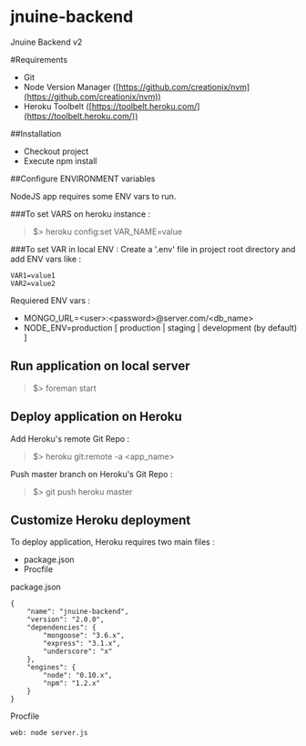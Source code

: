 jnuine-backend
==============

Jnuine Backend v2

#Requirements

  - Git
  - Node Version Manager ([https://github.com/creationix/nvm](https://github.com/creationix/nvm))
  - Heroku Toolbelt ([https://toolbelt.heroku.com/](https://toolbelt.heroku.com/))
  

##Installation

 - Checkout project
 - Execute npm install

##Configure ENVIRONMENT variables

NodeJS app requires some ENV vars to run.

###To set VARS on heroku instance :
  > $> heroku config:set VAR_NAME=value
  
###To set VAR in local ENV :
Create a '.env' file in project root directory and add ENV vars like :

    VAR1=value1
    VAR2=value2

Requiered ENV vars :
  - MONGO_URL=\<user>:\<password>@server.com/\<db_name>
  - NODE_ENV=production [ production | staging | development (by default) ]

## Run application on local server
> $> foreman start

## Deploy application on Heroku

Add Heroku's remote Git Repo :
> $> heroku git:remote -a \<app_name>

Push master branch on Heroku's Git Repo :
> $> git push heroku master


## Customize Heroku deployment

To deploy application, Heroku requires two main files :
 - package.json
 - Procfile

package.json

    {
        "name": "jnuine-backend",
        "version": "2.0.0",
        "dependencies": {
            "mongoose": "3.6.x",
            "express": "3.1.x",
            "underscore": "x"
        },
        "engines": {
            "node": "0.10.x",
            "npm": "1.2.x"
        }
    }

Procfile

    web: node server.js
